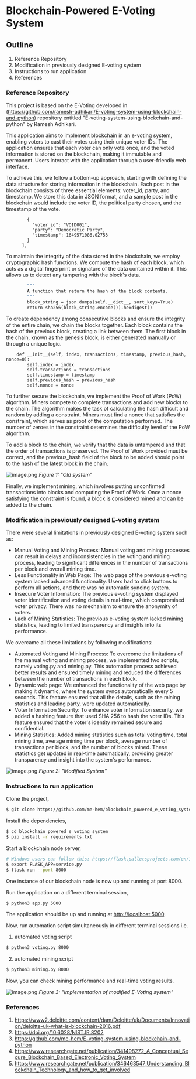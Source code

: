 # Blockchain-Powered E-Voting System

## Outline
1. Reference Repository
2. Modification in previously designed E-voting system
3. Instructions to run application
4. References

### Reference Repository
This project is based on the E-Voting developed in (https://github.com/ramesh-adhikari/E-voting-system-using-blockchain-and-python) repository entitled "E-voting-system-using-blockchain-and-python" by Ramesh Adhikari.

This application aims to implement blockchain in an e-voting system, enabling voters to cast their votes using their unique voter IDs. The application ensures that each voter can only vote once, and the voted information is stored on the blockchain, making it immutable and permanent. Users interact with the application through a user-friendly web interface.

To achieve this, we follow a bottom-up approach, starting with defining the data structure for storing information in the blockchain. Each post in the blockchain consists of three essential elements: voter_id, party, and timestamp. We store this data in JSON format, and a sample post in the blockchain would include the voter ID, the political party chosen, and the timestamp of the vote.

``` "transactions": [
        {
          "voter_id": "VOID001",
          "party": "Democratic Party",
          "timestamp": 1649571086.02753
        }
      ],
```

To maintain the integrity of the data stored in the blockchain, we employ cryptographic hash functions. We compute the hash of each block, which acts as a digital fingerprint or signature of the data contained within it. This allows us to detect any tampering with the block's data.

``` def compute_hash(self):
        """
        A function that return the hash of the block contents.
        """
        block_string = json.dumps(self.__dict__, sort_keys=True)
        return sha256(block_string.encode()).hexdigest()
```

To create dependency among consecutive blocks and ensure the integrity of the entire chain, we chain the blocks together. Each block contains the hash of the previous block, creating a link between them. The first block in the chain, known as the genesis block, is either generated manually or through a unique logic.

``` class Block:
    def __init__(self, index, transactions, timestamp, previous_hash, nonce=0):
        self.index = index
        self.transactions = transactions
        self.timestamp = timestamp
        self.previous_hash = previous_hash
        self.nonce = nonce
```

To further secure the blockchain, we implement the Proof of Work (PoW) algorithm. Miners compete to complete transactions and add new blocks to the chain. The algorithm makes the task of calculating the hash difficult and random by adding a constraint. Miners must find a nonce that satisfies the constraint, which serves as proof of the computation performed. The number of zeroes in the constraint determines the difficulty level of the PoW algorithm.

To add a block to the chain, we verify that the data is untampered and that the order of transactions is preserved. The Proof of Work provided must be correct, and the previous_hash field of the block to be added should point to the hash of the latest block in the chain.

![image.png](https://github.com/me-hem/E-voting-system-using-blockchain-and-python/blob/master/screenshots/5.png?raw=true)
*Figure 1: "Old system"*


Finally, we implement mining, which involves putting unconfirmed transactions into blocks and computing the Proof of Work. Once a nonce satisfying the constraint is found, a block is considered mined and can be added to the chain.

### Modification in previously designed E-voting system
There were several limitations in previously designed E-voting system such as:
- Manual Voting and Mining Process: Manual voting and mining processes can result in delays and inconsistencies in the voting and mining process, leading to significant differences in the number of transactions per block and overall mining time.
- Less Functionality in Web Page: The web page of the previous e-voting system lacked advanced functionality. Users had to click buttons to perform all actions, and there was no automatic syncing system.
- Insecure Voter Information: The previous e-voting system displayed voter identification and voting details in real-time, which compromised voter privacy. There was no mechanism to ensure the anonymity of voters.
- Lack of Mining Statistics: The previous e-voting system lacked mining statistics, leading to limited transparency and insights into its performance.

We overcame all these limitations by following modifications:
- Automated Voting and Mining Process: To overcome the limitations of the manual voting and mining process, we implemented two scripts, namely voting.py and mining.py. This automation process achieved better results and ensured timely mining and reduced the differences between the number of transactions in each block.
- Dynamic web page: We enhanced the functionality of the web page by making it dynamic, where the system syncs automatically every 5 seconds. This feature ensured that all the details, such as the mining statistics and leading party, were updated automatically.
- Voter Information Security: To enhance voter information security, we added a hashing feature that used SHA 256 to hash the voter IDs. This feature ensured that the voter's identity remained secure and confidential.
- Mining Statistics: Added mining statistics such as total voting time, total mining time, average mining time per block, average number of transactions per block, and the number of blocks mined.  These statistics get updated in real-time automatically, providing greater transparency and insight into the system's performance.

![image.png](https://github.com/me-hem/research_internship_work_BHU/blob/master/Voting%20system%20using%20Blockchain/Screenshots/mod_vote.png)
*Figure 2: "Modified System"*


### Instructions to run application
Clone the project,
```sh
$ git clone https://github.com/me-hem/blockchain_powered_e_voting_system
```
Install the dependencies,
```sh
$ cd blockchain_powered_e_voting_system
$ pip install -r requirements.txt
```
Start a blockchain node server,
```sh
# Windows users can follow this: https://flask.palletsprojects.com/en/1.1.x/cli/#application-discovery
$ export FLASK_APP=service.py
$ flask run --port 8000
```
One instance of our blockchain node is now up and running at port 8000.

Run the application on a different terminal session,
```sh
$ python3 app.py 5000
```
The application should be up and running at [http://localhost:5000](http://localhost:5000).

Now, run automation script simultaneously in different terminal sessions i.e.
1. automated voting script
```sh
$ python3 voting.py 8000
```
2. automated mining script
```sh
$ python3 mining.py 8000
```
Now, you can check mining performance and real-time voting results.

![image.png](https://github.com/me-hem/research_internship_work_BHU/blob/master/Voting%20system%20using%20Blockchain/Screenshots/flowchart.png)
*Figure 3: "Implementation of modified E-Voting system"*

### References
1. https://www2.deloitte.com/content/dam/Deloitte/uk/Documents/Innovation/deloitte-uk-what-is-blockchain-2016.pdf
2. https://doi.org/10.6028/NIST.IR.8202
3. https://github.com/me-hem/E-voting-system-using-blockchain-and-python
4. https://www.researchgate.net/publication/341498272_A_Conceptual_Secure_Blockchain_Based_Electronic_Voting_System
5. https://www.researchgate.net/publication/346463547_Understanding_Blockchain_Technology_and_how_to_get_involved
